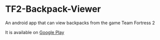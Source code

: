 TF2-Backpack-Viewer
===================

An android app that can view backpacks from the game Team Fortress 2

It is available on [Google Play](https://play.google.com/store/apps/details?id=com.minder.app.tf2backpack)
